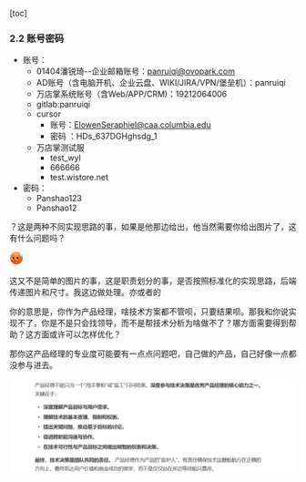 [toc]

### 2.2 账号密码

- 账号：
  - 01404潘锐琦--企业邮箱账号：panruiqi@ovopark.com  
  - AD账号（含电脑开机、企业云盘、WIKI/JIRA/VPN/堡垒机）：panruiqi 
  - 万店掌系统账号（含Web/APP/CRM)：19212064006
  - gitlab:panruiqi
  - cursor
    - 账号：ElowenSeraphiel@caa.columbia.edu
    - 密码 ：HDs_637DGHghsdg_1
  - 万店掌测试服
    - test_wyl
    - 666666
    - test.wistore.net
- 密码：
  - Panshao123
  - Panshao12





？这是两种不同实现思路的事，如果是他那边给出，他当然需要你给出图片了，这有什么问题吗？

![img](../../_pic_/f8c6caa9-2e9a-4251-893a-45a6549ebe89.png)

这又不是简单的图片的事，这是职责划分的事，是否按照标准化的实现思路，后端传递图片和尺寸。我这边做处理。亦或者的

你的意思是，你作为产品经理，啥技术方案都不管呗，只要结果呗。那我和你说实现不了，你是不是只会找领导，而不是帮技术分析为啥做不了？哪方面需要得到帮助？这方面或许可以怎样优化？

那你这产品经理的专业度可能要有一点点问题吧，自己做的产品，自己好像一点都没参与进去。

![image-20250805135620583](../../_pic_/image-20250805135620583.png)